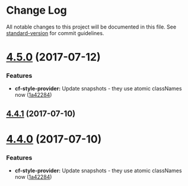 # Change Log

All notable changes to this project will be documented in this file.
See [standard-version](https://github.com/conventional-changelog/standard-version) for commit guidelines.

<a name="4.5.0"></a>
# [4.5.0](https://github.com/sejoker/cf-ui/compare/cf-component-text@4.3.6...cf-component-text@4.5.0) (2017-07-12)


### Features

* **cf-style-provider:** Update snapshots - they use atomic classNames now ([1a42284](https://github.com/sejoker/cf-ui/commit/1a42284))




<a name="4.4.1"></a>
## [4.4.1](https://github.com/koddsson/cf-ui/compare/cf-component-text@4.4.0...cf-component-text@4.4.1) (2017-07-10)




<a name="4.4.0"></a>
# [4.4.0](https://github.com/koddsson/cf-ui/compare/cf-component-text@4.3.6...cf-component-text@4.4.0) (2017-07-10)


### Features

* **cf-style-provider:** Update snapshots - they use atomic classNames now ([1a42284](https://github.com/koddsson/cf-ui/commit/1a42284))
